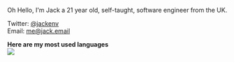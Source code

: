 Oh Hello, 
I'm Jack a 21 year old, self-taught, software engineer from the UK.

Twitter: [@jackenv](https://twitter.com/env) \
Email: [me@jack.email](mailto:me@jack.email)

**Here are my most used languages** \
<img src="https://github-readme-stats.vercel.app/api/top-langs/?username=jack-douglas&layout=compact" />
